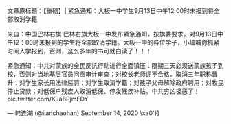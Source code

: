 文章原标题：【重磅】| 紧急通知：大板一中学生9月13日中午12:00时未报到将全部取消学籍

来自：中国巴林右旗 巴林右旗大板一中发布紧急通知，按旗委要求，对9月13日中午12：00时未报到的学生将全部取消学籍。大板一中的各位学子，小编喊你抓紧时间入学报到，否则，这么多年的书可就白读了！！！  

紧急通知：中共对蒙族的全民反抗行动进行全面镇压：限期三天必须送蒙族孩子到校，否则对当地基层官员问责审计审查；对校长老师评不合格，取消三年职称晋升；对学生家长用法律惩罚；对学生取消学籍；对孩子父母解除政府聘用；对牧民停止贷款；对低保户残疾人取消低保、停发残疾补贴。中共穷凶极恶了！ pic.twitter.com/KJa8PjmFDY

&mdash; 韩连潮 (@lianchaohan) September 14, 2020   \xa0'}]